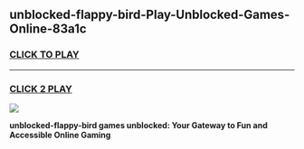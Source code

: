 
## unblocked-flappy-bird-Play-Unblocked-Games-Online-83a1c
<h3>
<a href="https://premium76.site?title=unblocked-flappy-bird&ref=25A">CLICK TO PLAY</a></h3>
<hr>

<h3>
<a href="https://premium76.site?title=unblocked-flappy-bird&ref=25A">CLICK 2 PLAY</a>
  
</h3>

<a href="https://premium76.site?title=unblocked-flappy-bird&ref=25A"><img src="https://clearcache.store/games.png"></a>


**unblocked-flappy-bird games unblocked: Your Gateway to Fun and Accessible Online Gaming**
